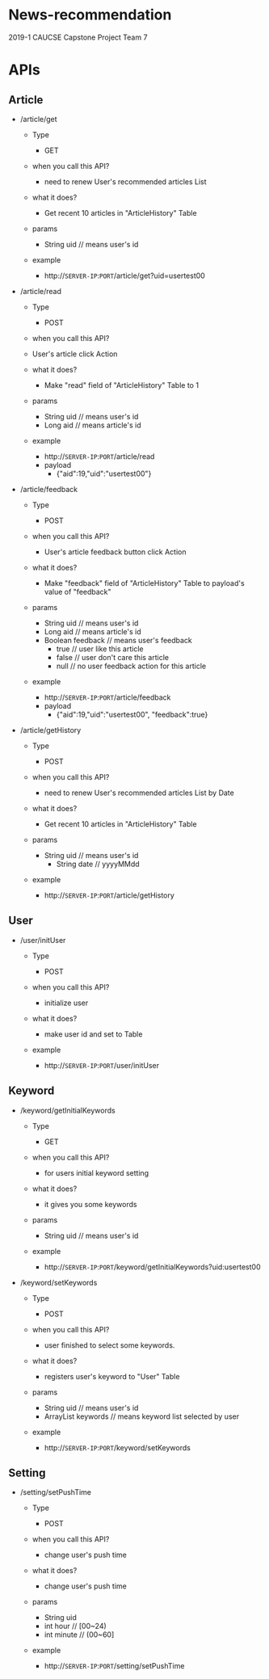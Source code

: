 # News-recommendation
2019-1 CAUCSE Capstone Project Team 7


# APIs

## Article

* /article/get
 	* Type
	  * GET
  * when you call this API?
    * need to renew User's recommended articles List
  
  * what it does?
    * Get recent 10 articles in "ArticleHistory" Table
    
  * params
    * String uid    // means user's id
  
  * example
    * http://`SERVER-IP`:`PORT`/article/get?uid=usertest00
    
* /article/read
	* Type
	 	* POST
	* when you call this API?
    * User's article click Action
    
  * what it does?
    * Make "read" field of "ArticleHistory" Table to 1
  
  * params
    * String uid    // means user's id
    * Long aid    // means article's id
  
  * example
    * http://`SERVER-IP`:`PORT`/article/read
    * payload
      * {"aid":19,"uid":"usertest00"}


* /article/feedback
  * Type
	  * POST
  * when you call this API?
    * User's article feedback button click Action
    
  * what it does?
    * Make "feedback" field of "ArticleHistory" Table to payload's value of "feedback"
  
  * params
    * String uid        // means user's id
    * Long aid        // means article's id
    * Boolean feedback  // means user's feedback
      * true              // user like this article
      * false             // user don't care this article
      * null              // no user feedback action for this article
  
  * example
    * http://`SERVER-IP`:`PORT`/article/feedback
    * payload
      * {"aid":19,"uid":"usertest00", "feedback":true}

* /article/getHistory
 	* Type
	  * POST
  * when you call this API?
    * need to renew User's recommended articles List by Date
  
  * what it does?
    * Get recent 10 articles in "ArticleHistory" Table
    
  * params
    * String uid    // means user's id
		* String date 	// yyyyMMdd
  
  * example
    * http://`SERVER-IP`:`PORT`/article/getHistory
    
    
## User
 
* /user/initUser
	* Type
	 	 * POST
		 
 	 * when you call this API?
	   * initialize user
		 
	 * what it does?
	   * make user id and set to Table
		 
	 * example
	 	 * http://`SERVER-IP`:`PORT`/user/initUser
 
 
 
 
## Keyword
 
* /keyword/getInitialKeywords
	* Type
	 	* GET
 	 
	* when you call this API?
	  * for users initial keyword setting
		 
	* what it does?
	  * it gives you some keywords
		 
	* params
	  * String uid				// means user's id
		 
	* example
	 	* http://`SERVER-IP`:`PORT`/keyword/getInitialKeywords?uid:usertest00
 
 
* /keyword/setKeywords
  	* Type
		* POST
		 
  	* when you call this API?
  		* user finished to select some keywords.
   
  	* what it does?
  		* registers user's keyword to "User" Table
    
  	* params
	 	* String uid				// means user's id
		* ArrayList<String> keywords				// means keyword list selected by user
	
  	* example
	  	* http://`SERVER-IP`:`PORT`/keyword/setKeywords


## Setting
 
* /setting/setPushTime
	* Type
	 	 * POST
		 
 	 * when you call this API?
	   * change user's push time
		 
	 * what it does?
	   * change user's push time
	 
	 * params
	 	* String uid
		* int hour		// [00~24)
		* int minute	// (00~60]
	 * example
	 	 * http://`SERVER-IP`:`PORT`/setting/setPushTime
 
